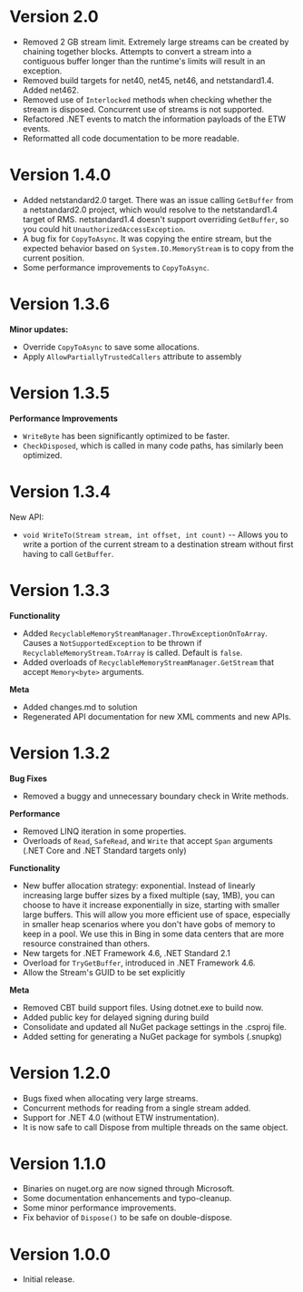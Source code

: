 # Version 2.0

* Removed 2 GB stream limit. Extremely large streams can be created by chaining together blocks. Attempts to convert a stream into a contiguous buffer longer than the runtime's limits will result in an exception.
* Removed build targets for net40, net45, net46, and netstandard1.4. Added net462.
* Removed use of `Interlocked` methods when checking whether the stream is disposed. Concurrent use of streams is not supported.
* Refactored .NET events to match the information payloads of the ETW events.
* Reformatted all code documentation to be more readable.

# Version 1.4.0

* Added netstandard2.0 target. There was an issue calling `GetBuffer` from a netstandard2.0 project, which would resolve to the netstandard1.4 target of RMS. netstandard1.4 doesn't support overriding `GetBuffer`, so you could hit `UnauthorizedAccessException`.
* A bug fix for `CopyToAsync`. It was copying the entire stream, but the expected behavior based on `System.IO.MemoryStream` is to copy from the current position.
* Some performance improvements to `CopyToAsync`. 

# Version 1.3.6

**Minor updates:**

* Override `CopyToAsync` to save some allocations.
* Apply `AllowPartiallyTrustedCallers` attribute to assembly

# Version 1.3.5

**Performance Improvements**

* `WriteByte` has been significantly optimized to be faster.
* `CheckDisposed`, which is called in many code paths, has similarly been optimized.

# Version 1.3.4

New API:
* `void WriteTo(Stream stream, int offset, int count)` -- Allows you to write a portion of the current stream to a destination stream without first having to call `GetBuffer`.

# Version 1.3.3

**Functionality**

- Added `RecyclableMemoryStreamManager.ThrowExceptionOnToArray`. Causes a `NotSupportedException` to be thrown if `RecyclableMemoryStream.ToArray` is called. Default is `false`.
- Added overloads of `RecyclableMemoryStreamManager.GetStream` that accept `Memory<byte>` arguments.

**Meta**

- Added changes.md to solution
- Regenerated API documentation for new XML comments and new APIs.

# Version 1.3.2
**Bug Fixes**

- Removed a buggy and unnecessary boundary check in Write methods.

**Performance**

- Removed LINQ iteration in some properties.
- Overloads of `Read`, `SafeRead`, and `Write` that accept `Span` arguments (.NET Core and .NET Standard targets only)

**Functionality**

- New buffer allocation strategy: exponential. Instead of linearly increasing large buffer sizes by a fixed multiple (say, 1MB), you can choose to have it increase exponentially in size, starting with smaller large buffers. This will allow you more efficient use of space, especially in smaller heap scenarios where you don't have gobs of memory to keep in a pool. We use this in Bing in some data centers that are more resource constrained than others.
- New targets for .NET Framework 4.6, .NET Standard 2.1
- Overload for `TryGetBuffer`, introduced in .NET Framework 4.6.
- Allow the Stream's GUID to be set explicitly

**Meta**

- Removed CBT build support files. Using dotnet.exe to build now.
- Added public key for delayed signing during build
- Consolidate and updated all NuGet package settings in the .csproj file.
- Added setting for generating a NuGet package for symbols (.snupkg)

# Version 1.2.0
- Bugs fixed when allocating very large streams.
- Concurrent methods for reading from a single stream added.
- Support for .NET 4.0 (without ETW instrumentation).
- It is now safe to call Dispose from multiple threads on the same object.

# Version 1.1.0
- Binaries on nuget.org are now signed through Microsoft.
- Some documentation enhancements and typo-cleanup.
- Some minor performance improvements.
- Fix behavior of `Dispose()` to be safe on double-dispose.

# Version 1.0.0
- Initial release.
